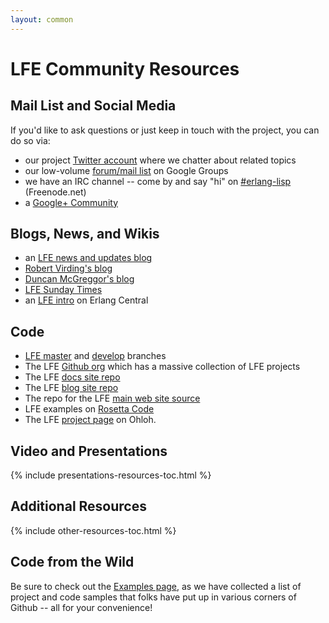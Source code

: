 ```yaml
---
layout: common
---
```


# LFE Community Resources

## Mail List and Social Media

If you'd like to ask questions or just keep in touch with the project, you can
do so via:

* our project <a href="https://twitter.com/ErlangLisp">Twitter account</a>
  where we chatter about related topics
* our low-volume
  <a href="http://groups.google.com/group/lisp-flavoured-erlang">forum/mail list</a>
  on Google Groups
* we have an IRC channel -- come by and say "hi" on <a href="http://webchat.freenode.net/?channels=erlang-lisp">#erlang-lisp</a> (Freenode.net)
* a <a href="https://plus.google.com/u/1/communities/103919485468949397234">Google+
  Community</a>

## Blogs, News, and Wikis

* an <a href="http://blog.lfe.io/">LFE news and updates blog</a>
* <a href="http://rvirding.blogspot.com/">Robert Virding's blog</a>
* <a href="http://technicae.cogitat.io/search/label/lfe">Duncan McGreggor's blog</a>
* <a href="https://paper.li/ErlangLisp/1397422779">LFE Sunday Times</a>
* an <a href="https://erlangcentral.org/wiki/index.php/Lisp_Flavoured_Erlang">LFE intro</a>
  on Erlang Central


## Code

* <a href="https://github.com/rvirding/lfe">LFE master</a> and
  <a href="https://github.com/rvirding/lfe/tree/develop">develop</a> branches
* The LFE <a href="https://github.com/lfe">Github org</a> which has a
  massive collection of LFE projects
* The LFE <a href="https://github.com/lfe/docs">docs site repo</a>
* The LFE <a href="https://github.com/lfe/blog">blog site repo</a>
* The repo for the LFE <a href="https://github.com/lfe/lfe.github.io">main
  web site source</a>
* LFE examples on <a href="http://rosettacode.org/wiki/Category:LFE">Rosetta
  Code</a>
* The LFE <a href="https://www.ohloh.net/p/lfe">project page</a> on Ohloh.


## Video and Presentations

{% include presentations-resources-toc.html %}


## Additional Resources

{% include other-resources-toc.html %}


## Code from the Wild

Be sure to check out the <a href="/examples.html">Examples page</a>, as we have
collected a list of project and code samples that folks have put up in various
corners of Github -- all for your convenience!
